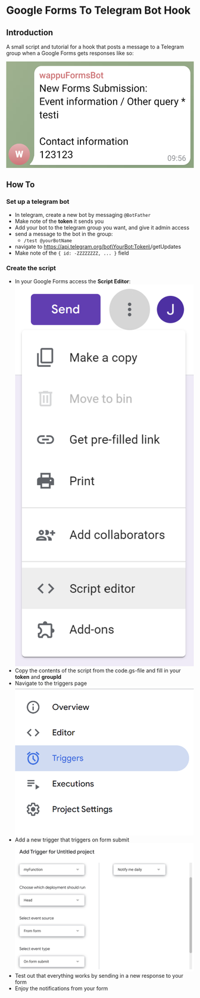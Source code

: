 # Google Forms To Telegram Bot Hook
## Introduction
A small script and tutorial for a hook that posts a message to a Telegram group when a Google Forms gets responses like so:

![](img/example.png)

## How To
### Set up a telegram bot
- In telegram, create a new bot by messaging ```@BotFather```
- Make note of the **token** it sends you
- Add your bot to the telegram group you want, and give it admin access
- send a message to the bot in the group:
    - ```/test @yourBotName```
- navigate to https://api.telegram.org/bot\<YourBot:Token\>/getUpdates
- Make note of the ```{ id: -ZZZZZZZZ, ... }``` field


### Create the script
- In your Google Forms access the **Script Editor**:
![](img/scriptEditor.png)
- Copy the contents of the script from the code.gs-file and fill in your **token** and **groupId**
- Navigate to the triggers page
![](img/triggersNavigate.png)
- Add a new trigger that triggers on form submit
![](img/triggersAdd.png)
- Test out that everything works by sending in a new response to your form
- Enjoy the notifications from your form